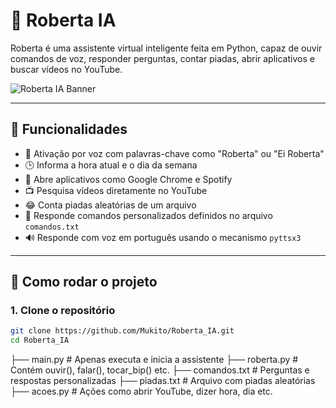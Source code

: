 # 🤖 Roberta IA

Roberta é uma assistente virtual inteligente feita em Python, capaz de ouvir comandos de voz, responder perguntas, contar piadas, abrir aplicativos e buscar vídeos no YouTube.

![Roberta IA Banner](https://i.imgur.com/vhEjv4f.png) <!-- imagem opcional, remova se quiser -->

---

## 🧠 Funcionalidades

- 🎤 Ativação por voz com palavras-chave como "Roberta" ou "Ei Roberta"
- 🕒 Informa a hora atual e o dia da semana
- 📂 Abre aplicativos como Google Chrome e Spotify
- 📺 Pesquisa vídeos diretamente no YouTube
- 😂 Conta piadas aleatórias de um arquivo
- 📄 Responde comandos personalizados definidos no arquivo `comandos.txt`
- 🔊 Responde com voz em português usando o mecanismo `pyttsx3`

---

## 🚀 Como rodar o projeto

### 1. Clone o repositório

```bash
git clone https://github.com/Mukito/Roberta_IA.git
cd Roberta_IA


```
├── main.py          # Apenas executa e inicia a assistente
├── roberta.py       # Contém ouvir(), falar(), tocar_bip() etc.
├── comandos.txt     # Perguntas e respostas personalizadas
├── piadas.txt       # Arquivo com piadas aleatórias
├── acoes.py         # Ações como abrir YouTube, dizer hora, dia etc.
```
